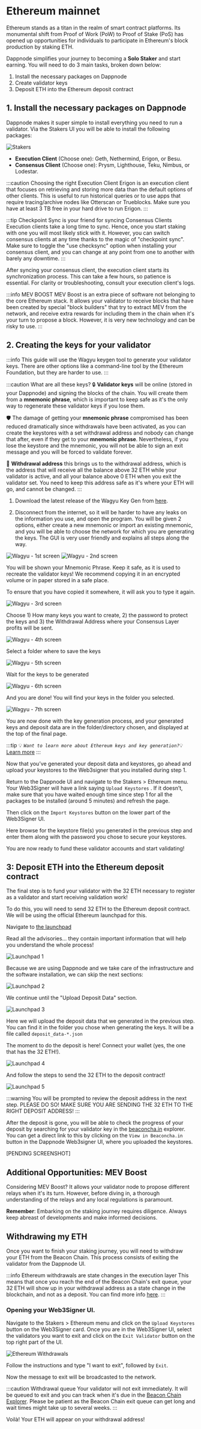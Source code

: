 # Ethereum mainnet

Ethereum stands as a titan in the realm of smart contract platforms. Its monumental shift from Proof of Work (PoW) to Proof of Stake (PoS) has opened up opportunities for individuals to participate in Ethereum's block production by staking ETH.

Dappnode simplifies your journey to becoming a **Solo Staker** and start earning. You will need to do 3 main tasks, broken down below:

1. Install the necessary packages on Dappnode
2. Create validator keys
3. Deposit ETH into the Ethereum deposit contract

## 1. Install the necessary packages on Dappnode

Dappnode makes it super simple to install everything you need to run a validator. Via the Stakers UI you will be able to install the following packages:

![Stakers](/img/ethereum-staking-screenshot.png)

- **Execution Client** (Choose one): Geth, Nethermind, Erigon, or Besu.
- **Consensus Client** (Choose one): Prysm, Lighthouse, Teku, Nimbus, or Lodestar.

:::caution Choosing the right Execution Client
Erigon is an execution client that focuses on retrieving and storing more data than the default options of other clients. This is useful to run historical queries or to use apps that require tracing/archive nodes like Otterscan or Trueblocks. Make sure you have at least 3 TB free in your hard drive to run Erigon.
:::

:::tip Checkpoint Sync is your friend for syncing Consensus Clients
Execution clients take a long time to sync. Hence, once you start staking with one you will most likely stick with it. However, you can switch consensus clients at any time thanks to the magic of "checkpoint sync". Make sure to toggle the "use checksync" option when installing your consensus client, and you can change at any point from one to another with barely any downtime.
:::

After syncing your consensus client, the execution client starts its synchronization process. This can take a few hours, so patience is essential. For clarity or troubleshooting, consult your execution client's logs.

:::info MEV BOOST
MEV Boost is an extra piece of software not belonging to the core Ethereum stack. It allows your validator to receive blocks that have been created by special "block builders" that try to extract MEV from the network, and receive extra rewards for including them in the chain when it's your turn to propose a block. However, it is very new technology and can be risky to use.
:::

## 2. Creating the keys for your validator

:::info
This guide will use the Wagyu keygen tool to generate your validator keys. There are other options like a command-line tool by the Ethereum Foundation, but they are harder to use.
:::

:::caution What are all these keys?
🔒 **Validator keys** will be online (stored in your Dappnode) and signing the blocks of the chain. You will create them from a **mnemonic phrase**, which is important to keep safe as it's the only way to regenerate these validator keys if you lose them.

🛡️ The damage of getting your **mnemonic phrase** compromised has been reduced dramatically since withdrawals have been activated, as you can create the keystores with a set withdrawal address and nobody can change that after, even if they get to your **mnemonic phrase**. Nevertheless, if you lose the keystore and the mnemonic, you will not be able to sign an exit message and you will be forced to validate forever. 

🔑 **Withdrawal address** this brings us to the withdrawal address, which is the address that will receive all the balance above 32 ETH while your validator is active, and all your balance above 0 ETH when you exit the validator set. You need to keep this address safe as it's where your ETH will go, and cannot be changed. 
:::


1) Download the latest release of the Wagyu Key Gen from [here](https://wagyu.gg).


2) Disconnect from the internet, so it will be harder to have any leaks on the information you use, and open the program. You will be given 2 options, either create a new mnemonic or import an existing mnemonic, and you will be able to choose the network for which you are generating the keys. The GUI is very user friendly and explains all steps along the way.

![Wagyu - 1st screen](/img/wagyu1.png)
![Wagyu - 2nd screen](/img/wagyu2.png)


You will be shown your Mnemonic Phrase. Keep it safe, as it is used to recreate the validator keys! We recommend copying it in an encrypted volume or in paper stored in a safe place. 

To ensure that you have copied it somewhere, it will ask you to type it again.

![Wagyu - 3rd screen](/img/wagyu3.png)

Choose 1) How many keys you want to create, 2) the password to protect the keys and 3) the Withdrawal Address where your Consensus Layer profits will be sent.

![Wagyu - 4th screen](/img/wagyu4.png)

Select a folder where to save the keys

![Wagyu - 5th screen](/img/wagyu5.png)

Wait for the keys to be generated

![Wagyu - 6th screen](/img/wagyu6.png)

And you are done! You will find your keys in the folder you selected.

![Wagyu - 7th screen](/img/wagyu7.png)

You are now done with the key generation process, and your generated keys and deposit data are in the folder/directory chosen, and displayed at the top of the final page.

:::tip
💡 *`Want to learn more about Ethereum keys and key generation?`*💡[Learn more](https://ethereum.org/en/developers/docs/consensus-mechanisms/pos/keys/#two-types-of-keys)
:::

Now that you’ve generated your deposit data and keystores, go ahead and upload your keystores to the Web3signer that you installed during step 1. 

Return to the Dappnode UI and navigate to the Stakers > Ethereum menu. Your Web3Signer will have a link saying `Upload Keystores` . If it doesn’t, make sure that you have waited enough time since step 1 for all the packages to be installed (around 5 minutes) and refresh the page.

Then click on the `Import Keystores`  button on the lower part of the Web3Signer UI.

Here browse for the keystore file(s) you generated in the previous step and enter them along with the password you chose to secure your keystores. 

You are now ready to fund these validator accounts and start validating!

## 3: Deposit ETH into the Ethereum deposit contract

The final step is to fund your validator with the 32 ETH necessary to register as a validator and start receiving validation work!

To do this, you will need to send 32 ETH to the Ethereum deposit contract. We will be using the official Ethereum launchpad for this.

Navigate to [the launchpad](https://launchpad.ethereum.org/)

Read all the advisories... they contain important information that will help you understand the whole process!

![Launchpad 1](/img/launchpad1.png)

Because we are using Dappnode and we take care of the infrastructure and the software installation, we can skip the next sections:

![Launchpad 2](/img/launchpad2.png)

We continue until the "Upload Deposit Data" section.

![Launchpad 3](/img/launchpad3.png)

Here we will upload the deposit data that we generated in the previous step. You can find it in the folder you chose when generating the keys. It will be a file called `deposit_data-*.json`

The moment to do the deposit is here! Connect your wallet (yes, the one that has the 32 ETH!).

![Launchpad 4](/img/launchpad4.png)

And follow the steps to send the 32 ETH to the deposit contract!

![Launchpad 5](/img/launchpad5.png)

:::warning
You will be prompted to review the deposit address in the next step. PLEASE DO SO! MAKE SURE YOU ARE SENDING THE 32 ETH TO THE RIGHT DEPOSIT ADDRESS!
:::

After the deposit is gone, you will be able to check the progress of your deposit by searching for your validator key in the [beaconcha.in](https://beaconcha.in/) explorer. You can get a direct link to this by clicking on the `View in Beaconcha.in` button in the Dappnode Web3signer UI, where you uploaded the keystores.

[PENDING SCREENSHOT]

## Additional Opportunities: MEV Boost

Considering MEV Boost? It allows your validator node to propose different relays when it's its turn. However, before diving in, a thorough understanding of the relays and any local regulations is paramount.

**Remember**: Embarking on the staking journey requires diligence. Always keep abreast of developments and make informed decisions.

## Withdrawing my ETH

Once you want to finish your staking journey, you will need to withdraw your ETH from the Beacon Chain. This process consists of exiting the validator from the Dappnode UI. 

:::info Ethereum withdrawals are state changes in the execution layer
This means that once you reach the end of the Beacon Chain's exit queue, your 32 ETH will show up in your withdrawal address as a state change in the blockchain, and not as a deposit. You can find more info [here](https://ethereum.org/en/staking/withdrawals/#exiting-staking-entirely).
:::

### Opening your Web3Signer UI.

Navigate to the Stakers > Ethereum menu and click on the `Upload Keystores` button on the Web3Signer card.
Once you are in the Web3Signer UI, select the validators you want to exit and click on the `Exit Validator` button on the top right part of the UI.

![Ethereum Withdrawals](ethereum-exit-validator.png)

Follow the instructions and type "I want to exit", followed by `Exit`.

Now the message to exit will be broadcasted to the network.

:::caution Withdrawal queue
Your validator will not exit immediately. It will be queued to exit and you can track when it's due in the [Beacon Chain Explorer](https://beaconcha.in/). Please be patient as the Beacon Chain exit queue can get long and wait times might take up to several weeks.
:::

Voilà! Your ETH will appear on your withdrawal address!

